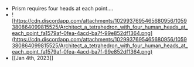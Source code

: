 - Prism requires four heads at each point....
- ![https://cdn.discordapp.com/attachments/1029937695465680956/1059380864099815525/Architect_a_tetrahedron_with_four_human_heads_at_each_point_fa1579af-0fea-4acd-ba7f-99e852df1364.png](https://cdn.discordapp.com/attachments/1029937695465680956/1059380864099815525/Architect_a_tetrahedron_with_four_human_heads_at_each_point_fa1579af-0fea-4acd-ba7f-99e852df1364.png)
- [[Jan 4th, 2023]]